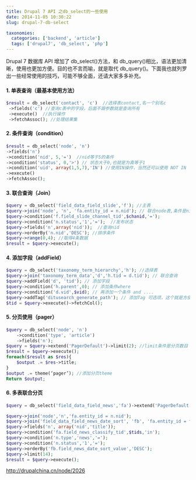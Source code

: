 ```yaml
---
title: Drupal 7 API 之db_select的一些使用
date: 2014-11-05 10:30:22
slug: drupal-7-db-select

taxonomies:
  categories: ['backend', 'article']
  tags: ['drupal7', 'db_select', 'php']
---
```


Drupal 7 数据库 API 增加了 db_select()方法，和 db_query()相比，语法更加清晰，使用也更加方便。目的也不言而喻，就是取代 db_query()。下面我也就列罗出一些经常使用的技巧，可能不够全面，还请大家多多补充。

#### 1. 单表查询（最基本使用方法）

```php
$result = db_select('contact', 'c')  //选择表contact,名一个别名c
 ->fields('c') //查询c表中的字段，后面不跟参数就是查询所有
 ->execute()  //执行操作
 ->fetchAssoc(); //处理结果集

```

#### 2. 条件查询（condition）

```php
$result = db_select('node', 'n')
->fields('n')
->condition('nid', 5,'=')  //nid等于5的条件
->condition('status', 0,'>') // 状态大于0,也就是为真等于1
->condition('uid', array(1,5,7),'IN') //使用IN操作，当然还可以使用 NOT IN
->execute()
->fetchAssoc();
```

#### 3. 联合查询（Join）

```php
$query = db_select('field_data_field_slide','f'); //主表
$query->join('node', 'n', 'fa.entity_id = n.nid'); // 联合node表,条件是nid
$query->condition('f.field_slide_channel_tid',$chanid,'=');
$query->condition('n.status','1','=');  //发布状态
$query->fields('n',array('nid'));  //查询nid
$query->orderBy('n.nid','DESC'); //排序条件
$query->range(0,4); //取得4条数据
$result = $query->execute();
```

#### 4. 添加字段（addField）

```php
$query = db_select('taxonomy_term_hierarchy','h'); //选择表
$query->join('taxonomy_term_data','d','h.tid = d.tid'); // 联合查询
$query->addField('d', 'tid'); // 添加字段
$query->condition('h.parent',0); // 添加条件where 
$query->condition('d.vid',$vid); // 再添加一个条件 and ....
$query->addTag('ditusearch_generate_path'); // 添加Tag 可选项，这个就是方便其他地方可以改变这   个查询$query 比如如果添加了tag 可以使用 hook_query_alter 对其进行查询 如果你使用过views开发，views 也可以了类似的hook
$tid = $query->execute()->fetchCol();

```


#### 5. 分页使用（pager）

```php showLineNumbers
$query = db_select('node', 'n')
    ->condition('type', 'article')
    ->fields('n');
$query = $query->extend('PagerDefault')->limit(2); //limit条件是分页数目
$result = $query->execute();
foreach($result as $res){
    $output .= $res->title;
}
$output .= theme(‘pager’); //添加分页theme
Return $output; 
```


#### 6. 多表联合分页

```php showLineNumbers
$query = db_select('field_data_field_news','fa')->extend('PagerDefault'); //多表联合查询extend条件必须放在db_select之后

$query->join('node','n','fa.entity_id = n.nid');
$query->join('field_data_field_news_date_sort', 'fb', 'fa.entity_id = fb.entity_id');
$query->fields('n', array('nid','title'));
$query->condition('fa.field_news_classify_tid',$tids,'in'); 
$query->condition('n.type','news','='); 
$query->condition('n.status','1','=');     
$query->orderBy('fb.field_news_date_sort_value','DESC');
$query->limit(14);
$result = $query->execute();

```


http://drupalchina.cn/node/2026
